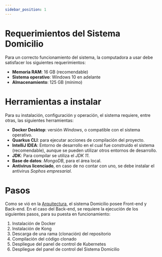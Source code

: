 ```yaml
---
sidebar_position: 1
---
```


# Requerimientos del Sistema Domicilio

Para un correcto funcionamiento del sistema, la computadora a usar debe satisfacer los siguientes requerimientos:  

- **Memoria RAM**: 16 GB (recomendable)
- **Sistema operativo**: Windows 10 en adelante
- **Almacenamiento**: 125 GB (mínimo)

# Herramientas a instalar  

Para su instalación, configuración y operación, el sistema requiere, entre otras, las siguientes herramientas:  

- **Docker Desktop**: versión _Windows_, o compatible con el sistema operativo.  
- **Quarkus CLI**: para ejecutar acciones de compilación del proyecto.  
- **IntelliJ IDEA**: Entorno de desarrollo en el cual fue construido el sistema (recomendable), aunque se pueden utilizar otros entornos de desarrollo.  
- **JDK**: Para compilar se utiliza el _JDK 11_.  
- **Base de datos**: _MongoDB_, para el área local.  
- **Antivirus licenciado**, en caso de no contar con uno, se debe instalar el antivirus _Sophos empresarial_.

# Pasos  

Como se vió en la [Arquitectura](/intro.md##-Arquitectura-del-proyecto), el sistema Domicilio posee Front-end y Back-end. En el caso del Back-end, se requiere la ejecución de los siguientes pasos, para su puesta en funcionamiento:  

<ol>
  <li>Instalación de Docker</li>
  <li>Instalación de Kong</li>
  <li>Descarga de una rama (clonación) del repositorio</li>
  <li>Compilación del código clonado</li>
  <li>Despliegue del panel de control de Kubernetes</li>
  <li>Despliegue del panel de control del Sistema Domicilio</li>
</ol>  
  